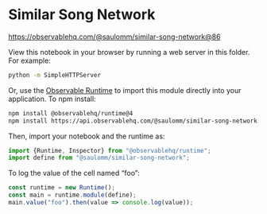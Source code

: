 # Similar Song Network

https://observablehq.com/@saulomm/similar-song-network@86

View this notebook in your browser by running a web server in this folder. For
example:

~~~sh
python -m SimpleHTTPServer
~~~

Or, use the [Observable Runtime](https://github.com/observablehq/runtime) to
import this module directly into your application. To npm install:

~~~sh
npm install @observablehq/runtime@4
npm install https://api.observablehq.com/@saulomm/similar-song-network.tgz?v=3
~~~

Then, import your notebook and the runtime as:

~~~js
import {Runtime, Inspector} from "@observablehq/runtime";
import define from "@saulomm/similar-song-network";
~~~

To log the value of the cell named “foo”:

~~~js
const runtime = new Runtime();
const main = runtime.module(define);
main.value("foo").then(value => console.log(value));
~~~
